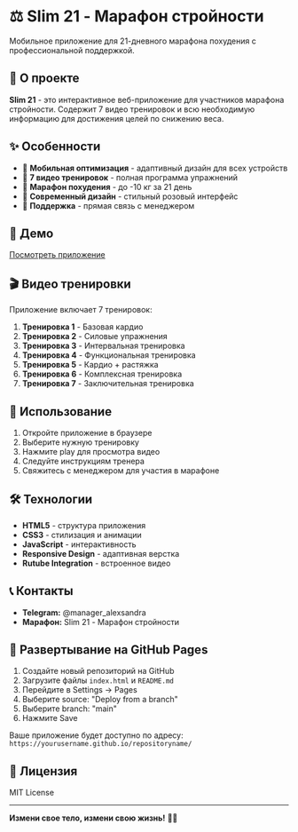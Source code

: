 # ⚖️ Slim 21 - Марафон стройности

Мобильное приложение для 21-дневного марафона похудения с профессиональной поддержкой.

## 🎯 О проекте

**Slim 21** - это интерактивное веб-приложение для участников марафона стройности. Содержит 7 видео тренировок и всю необходимую информацию для достижения целей по снижению веса.

## ✨ Особенности

- 📱 **Мобильная оптимизация** - адаптивный дизайн для всех устройств
- 🎥 **7 видео тренировок** - полная программа упражнений
- 💪 **Марафон похудения** - до -10 кг за 21 день
- 🌸 **Современный дизайн** - стильный розовый интерфейс
- 👥 **Поддержка** - прямая связь с менеджером

## 🚀 Демо

[Посмотреть приложение](https://yourusername.github.io/slim21-app/)

## 🎬 Видео тренировки

Приложение включает 7 тренировок:
1. **Тренировка 1** - Базовая кардио
2. **Тренировка 2** - Силовые упражнения
3. **Тренировка 3** - Интервальная тренировка
4. **Тренировка 4** - Функциональная тренировка
5. **Тренировка 5** - Кардио + растяжка
6. **Тренировка 6** - Комплексная тренировка
7. **Тренировка 7** - Заключительная тренировка

## 📱 Использование

1. Откройте приложение в браузере
2. Выберите нужную тренировку
3. Нажмите play для просмотра видео
4. Следуйте инструкциям тренера
5. Свяжитесь с менеджером для участия в марафоне

## 🛠️ Технологии

- **HTML5** - структура приложения
- **CSS3** - стилизация и анимации
- **JavaScript** - интерактивность
- **Responsive Design** - адаптивная верстка
- **Rutube Integration** - встроенное видео

## 📞 Контакты

- **Telegram:** @manager_alexsandra
- **Марафон:** Slim 21 - Марафон стройности

## 🚀 Развертывание на GitHub Pages

1. Создайте новый репозиторий на GitHub
2. Загрузите файлы `index.html` и `README.md`
3. Перейдите в Settings → Pages
4. Выберите source: "Deploy from a branch"
5. Выберите branch: "main"
6. Нажмите Save

Ваше приложение будет доступно по адресу:
`https://yourusername.github.io/repositoryname/`

## 📄 Лицензия

MIT License

---

**Измени свое тело, измени свою жизнь!** 💪✨
